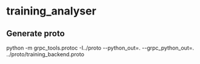 # training_analyser
## Generate proto
python -m grpc_tools.protoc -I../proto --python_out=. --grpc_python_out=. ../proto/training_backend.proto
